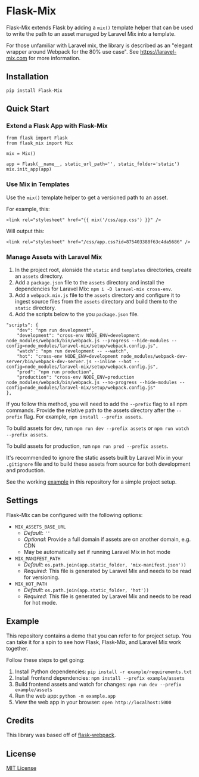 # Flask-Mix

Flask-Mix extends Flask by adding a `mix()` template helper that can be used to
write the path to an asset managed by Laravel Mix into a template.

For those unfamiliar with Laravel mix, the library is described as an "elegant
wrapper around Webpack for the 80% use case". See https://laravel-mix.com for
more information.

## Installation

`pip install Flask-Mix`

## Quick Start

### Extend a Flask App with Flask-Mix

```
from flask import Flask
from flask_mix import Mix

mix = Mix()

app = Flask(__name__, static_url_path='', static_folder='static')
mix.init_app(app)
```

### Use Mix in Templates

Use the `mix()` template helper to get a versioned path to an asset.

For example, this:

```
<link rel="stylesheet" href="{{ mix('/css/app.css') }}" />
```

Will output this:

```
<link rel="stylesheet" href="/css/app.css?id=875403388f63c4da5686" />
```

### Manage Assets with Laravel Mix

1. In the project root, alonside the `static` and `templates` directories, create 
an `assets` directory.
2. Add a `package.json` file to the `assets` directory and install the
dependencies for Laravel Mix: `npm i -D laravel-mix cross-env`.
3. Add a `webpack.mix.js` file to the `assets` directory and configure it to
ingest source files from the `assets` directory and build them to the `static`
directory.
4. Add the scripts below to the you `package.json` file.

```
"scripts": {
    "dev": "npm run development",
    "development": "cross-env NODE_ENV=development node_modules/webpack/bin/webpack.js --progress --hide-modules --config=node_modules/laravel-mix/setup/webpack.config.js",
    "watch": "npm run development -- --watch",
    "hot": "cross-env NODE_ENV=development node_modules/webpack-dev-server/bin/webpack-dev-server.js --inline --hot --config=node_modules/laravel-mix/setup/webpack.config.js",
    "prod": "npm run production",
    "production": "cross-env NODE_ENV=production node_modules/webpack/bin/webpack.js --no-progress --hide-modules --config=node_modules/laravel-mix/setup/webpack.config.js"
},
```

If you follow this method, you will need to add the `--prefix` flag to all npm
commands. Provide the relative path to the assets directory after the `--prefix`
flag. For example, `npm install --prefix assets`.

To build assets for dev, run `npm run dev --prefix assets` or `npm run watch --prefix assets`.

To build assets for production, run `npm run prod --prefix assets`.

It's recommended to ignore the static assets built by Laravel Mix in your
`.gitignore` file and to build these assets from source for both development
and production.

See the working [example](example) in this repository for a simple project
setup.

## Settings

Flask-Mix can be configured with the following options:

- `MIX_ASSETS_BASE_URL`
    - *Default*: `''`
    - *Optional*: Provide a full domain if assets are on another domain, e.g. CDN
    - May be automatically set if running Laravel Mix in hot mode
- `MIX_MANIFEST_PATH`
    - *Default*: `os.path.join(app.static_folder, 'mix-manifest.json'))`
    - *Required*: This file is generated by Laravel Mix and needs to be read for versioning.
- `MIX_HOT_PATH`
    - *Default*: `os.path.join(app.static_folder, 'hot'))`
    - *Required*: This file is generated by Laravel Mix and needs to be read for hot mode.

## Example

This repository contains a demo that you can refer to for project setup. You can take it for a spin to see how Flask, Flask-Mix, and Laravel Mix work together.

Follow these steps to get going:

1. Install Python dependencies: `pip install -r example/requirements.txt`
1. Install frontend dependencies: `npm install --prefix example/assets`
2. Build frontend assets and watch for changes: `npm run dev --prefix example/assets`
3. Run the web app: `python -m example.app`
4. View the web app in your browser: `open http://localhost:5000`

## Credits

This library was based off of [flask-webpack](https://github.com/nickjj/flask-webpack/tree/master/flask_webpack).

## License

[MIT License](./LICENSE)
